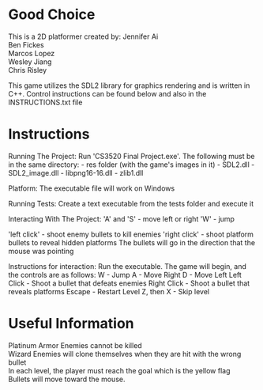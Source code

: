 # Good Choice

This is a 2D platformer created by: 
Jennifer Ai <br />
Ben Fickes <br />
Marcos Lopez <br />
Wesley Jiang <br />
Chris Risley

This game utilizes the SDL2 library for graphics rendering and is written in C++. Control instructions can be found below and also in the INSTRUCTIONS.txt file

# Instructions
Running The Project:
  Run 'CS3520 Final Project.exe'. The following must be in the same directory:
	- res folder (with the game's images in it)
	- SDL2.dll
	- SDL2_image.dll
	- libpng16-16.dll
	- zlib1.dll
  
Platform: The executable file will work on Windows

Running Tests:
  Create a text executable from the tests folder and execute it
  
Interacting With The Project:
  'A' and 'S' - move left or right
  'W' - jump
  
  'left click' - shoot enemy bullets to kill enemies
  'right click' - shoot platform bullets to reveal hidden platforms
  The bullets will go in the direction that the mouse was pointing
  
Instructions for interaction: Run the executable. The game will begin, and the controls are as follows:
	W - Jump
	A - Move Right
	D - Move Left
	Left Click - Shoot a bullet that defeats enemies
	Right Click - Shoot a bullet that reveals platforms
	Escape - Restart Level
	Z, then X - Skip level
	
# Useful Information
Platinum Armor Enemies cannot be killed <br />
Wizard Enemies will clone themselves when they are hit with the wrong bullet <br />
In each level, the player must reach the goal which is the yellow flag <br />
Bullets will move toward the mouse.


